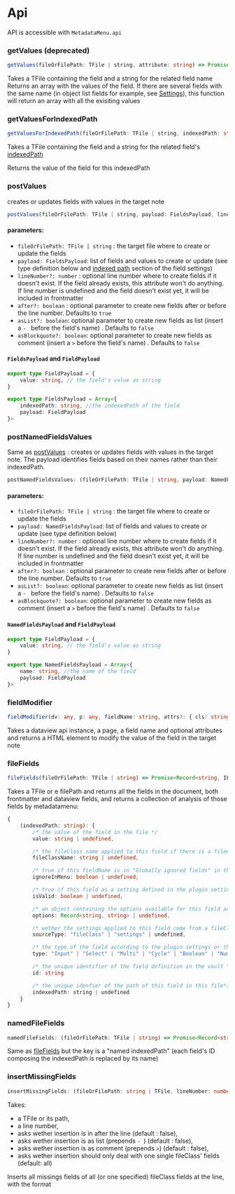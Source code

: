# Api

API is accessible with `MetadataMenu.api`

### getValues (deprecated)

```typescript
getValues(fileOrFilePath: TFile | string, attribute: string) => Promise<string[]>
```

Takes a TFile containing the field and a string for the related field name
Returns an array with the values of the field. If there are several fields with the same name (in object list fields for example, see [Settings](settings#object-listoptions)), this function will return an array with all the exisiting values

### getValuesForIndexedPath

```typescript
getValuesForIndexedPath(fileOrFilePath: TFile | string, indexedPath: string) => Promise<string>
```

Takes a TFile containing the field and a string for the related field's [indexedPath](fields#indexed-path)

Returns the value of the field for this indexedPath

### postValues
creates or updates fields with values in the target note
```typescript
postValues(fileOrFilePath: TFile | string, payload: FieldsPayload, lineNumber?: number, after?: boolean, asList?: boolean, asBlockquote?:boolean) => Promise<void>
```

#### parameters:

- `fileOrFilePath: TFile | string` : the target file where to create or update the fields
- `payload: FieldsPayload`: list of fields and values to create or update (see type definition below and [indexed path](fields.md#indexed-path) section of the field settings) 
- `lineNumber?: number` : optional line number where to create fields if it doesn't exist. If the field already exists, this attribute won't do anything. If line number is undefined and the field doesn't exist yet, it will be included in frontmatter
- `after?: boolean` : optional parameter to create new fields after or before the line number. Defaults to `true`
- `asList?: boolean`: optional parameter to create new fields as list (insert a `- ` before the field's name) . Defaults to `false`
- `asBlockquote?: boolean`: optional parameter to create new fields as comment (insert a `>` before the field's name) . Defaults to `false`

#### `FieldsPayload` and `FieldPayload`

```typescript
export type FieldPayload = {
    value: string, // the field's value as string
}

export type FieldsPayload = Array<{
    indexedPath: string, //the indexedPath of the field
    payload: FieldPayload
}>
```

### postNamedFieldsValues
Same as [postValues](#postvalues) : creates or updates fields with values in the target note. The payload identifies fields based on their names rather than their indexedPath.
```typescript
postNamedFieldsValues: (fileOrFilePath: TFile | string, payload: NamedFieldsPayload, lineNumber?: number, asList?: boolean, asBlockquote?: boolean) => Promise<void>;
```

#### parameters:

- `fileOrFilePath: TFile | string` : the target file where to create or update the fields
- `payload: NamedFieldsPayload`: list of fields and values to create or update (see type definition below) 
- `lineNumber?: number` : optional line number where to create fields if it doesn't exist. If the field already exists, this attribute won't do anything. If line number is undefined and the field doesn't exist yet, it will be included in frontmatter
- `after?: boolean` : optional parameter to create new fields after or before the line number. Defaults to `true`
- `asList?: boolean`: optional parameter to create new fields as list (insert a `- ` before the field's name) . Defaults to `false`
- `asBlockquote?: boolean`: optional parameter to create new fields as comment (insert a `>` before the field's name) . Defaults to `false`

#### `NamedFieldsPayload` and `FieldPayload`

```typescript
export type FieldPayload = {
    value: string, // the field's value as string
}

export type NamedFieldsPayload = Array<{
    name: string, //the name of the field
    payload: FieldPayload
}>
```

### fieldModifier
```typescript
fieldModifier(dv: any, p: any, fieldName: string, attrs?: { cls: string, attr: Record<string, string> }) => HTMLElement
```

Takes a dataview api instance, a page, a field name and optional attributes and returns a HTML element to modify the value of the field in the target note

### fileFields
```typescript
fileFields(fileOrFilePath: TFile | string) => Promise<Record<string, IFieldInfo>>
```

Takes a TFile or e filePath and returns all the fields in the document, both frontmatter and dataview fields, and returns a collection of analysis of those fields by metadatamenu:

```typescript
{
    (indexedPath: string): {
        /* the value of the field in the file */
        value: string | undefined, 

        /* the fileClass name applied to this field if there is a fileClass AND if the field is set in the fileClass or the fileClass it's inheriting from */
        fileClassName: string | undefined,

        /* true if this fieldName is in "Globally ignored fields" in the plugin settings */
        ignoreInMenu: boolean | undefined,

        /* true if this field as a setting defined in the plugin settings or a fileClass and if the value is valid according to those settings */
        isValid: boolean | undefined,

        /* an object containing the options available for this field according to the plugin settings or the fileClass */
        options: Record<string, string> | undefined,

        /* wether the settings applied to this field come from a fileClass, the plugin settings or none  */
        sourceType: "fileClass" | "settings" | undefined,

        /* the type of the field according to the plugin settings or the fileClass  */
        type: "Input" | "Select" | "Multi" | "Cycle" | "Boolean" | "Number" | "File" | "MultiFile" | "Media" | "MultiMedia" | "Date" | "Lookup" | "Formula" | "Canvas" | "CanvasGroup" | "CanvasGroupLink" | "YAML" | "JSON" | "Object" | "ObjectList"

        /* the unique identifier of the field definition in the vault */
        id: string

        /* the unique idenfier of the path of this field in this file*/
        indexedPath: string | undefined
    }
}
```

### namedFileFields
```typescript
namedFileFields: (fileOrFilePath: TFile | string) => Promise<Record<string, IFieldInfo>>
```
Same as [fileFields](#filefields) but the key is a "named indexedPath" (each field's ID composing the indexedPath is replaced by its name)

### insertMissingFields
```typescript
insertMissingFields: (fileOrFilePath: string | TFile, lineNumber: number, boolean, asList: boolean, asBlockquote: boolean, fileClassName?: string) => Promise<void>
```

Takes:
- a TFile or its path, 
- a line number,
- asks wether insertion is in after the line (default : false),
- asks wether insertion is as list (prepends `- `) (default : false),
- asks wether insertion is as comment (prepends `>`)  (default : false),
- asks wether insertion should only deal with one single fileClass' fields (default: all)

Inserts all missings fields of all (or one specified) fileClass fields at the line, with the format